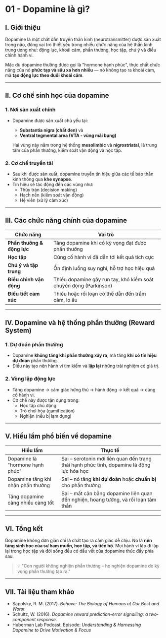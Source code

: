 # 01 - Dopamine là gì?

## I. Giới thiệu

Dopamine là một chất dẫn truyền thần kinh (neurotransmitter) được sản xuất trong não, đóng vai trò thiết yếu trong nhiều chức năng của hệ thần kinh trung ương như: động lực, khoái cảm, phần thưởng, học tập, chú ý và điều chỉnh hành vi.

Mặc dù dopamine thường được gọi là "hormone hạnh phúc", thực chất chức năng của nó **phức tạp và sâu xa hơn nhiều** — nó không tạo ra khoái cảm, mà **tạo động lực theo đuổi khoái cảm**.

---

## II. Cơ chế sinh học của dopamine

### 1. Nơi sản xuất chính
- Dopamine được sản xuất chủ yếu tại:
  - **Substantia nigra (chất đen)** và
  - **Ventral tegmental area (VTA - vùng mái bụng)**
  
  Hai vùng này nằm trong hệ thống **mesolimbic** và **nigrostriatal**, là trung tâm của phần thưởng, kiểm soát vận động và học tập.

### 2. Cơ chế truyền tải
- Sau khi được sản xuất, dopamine truyền tín hiệu giữa các tế bào thần kinh thông qua **khe synapse**.
- Tín hiệu sẽ tác động đến các vùng như:
  - Thùy trán (decision making)
  - Hạch nền (kiểm soát vận động)
  - Hệ viền (xử lý cảm xúc)

---

## III. Các chức năng chính của dopamine

| Chức năng | Vai trò |
|----------|---------|
| **Phần thưởng & động lực** | Tăng dopamine khi có kỳ vọng đạt được phần thưởng |
| **Học tập** | Củng cố hành vi đã dẫn tới kết quả tích cực |
| **Chú ý và tập trung** | Ổn định luồng suy nghĩ, hỗ trợ học hiệu quả |
| **Điều chỉnh vận động** | Thiếu dopamine gây run tay, khó kiểm soát chuyển động (Parkinson) |
| **Điều tiết cảm xúc** | Thiếu hoặc rối loạn có thể dẫn đến trầm cảm, lo âu |

---

## IV. Dopamine và hệ thống phần thưởng (Reward System)

### 1. Dự đoán phần thưởng
- Dopamine **không tăng khi phần thưởng xảy ra**, mà tăng **khi có tín hiệu dự đoán** phần thưởng.
- Điều này tạo nên hành vi tìm kiếm và **lặp lại** những trải nghiệm có giá trị.

### 2. Vòng lặp động lực
- Tăng dopamine → cảm giác hứng thú → hành động → kết quả → củng cố hành vi.
- Cơ chế này được tận dụng trong:
  - Học tập chủ động
  - Trò chơi hóa (gamification)
  - Nghiện (nếu bị lạm dụng)

---

## V. Hiểu lầm phổ biến về dopamine

| Hiểu lầm | Thực tế |
|----------|---------|
| Dopamine là "hormone hạnh phúc" | Sai – serotonin mới liên quan đến trạng thái hạnh phúc tĩnh, dopamine là động lực hóa học |
| Dopamine tăng khi nhận phần thưởng | Sai – nó tăng **khi dự đoán** hoặc **chuẩn bị** cho phần thưởng |
| Tăng dopamine càng nhiều càng tốt | Sai – mất cân bằng dopamine liên quan đến nghiện, hoang tưởng, và rối loạn tâm thần |

---

## VI. Tổng kết

Dopamine không đơn giản chỉ là chất tạo ra cảm giác dễ chịu. Nó là **nền tảng sinh học của sự ham muốn, học tập, và tiến bộ**. Mọi hành vi lặp đi lặp lại trong học tập và đời sống đều có dấu vết của dopamine thúc đẩy phía sau.

> 💡 "Con người không nghiện phần thưởng – họ nghiện dopamine do kỳ vọng phần thưởng tạo ra."

---

## VII. Tài liệu tham khảo

- Sapolsky, R. M. (2017). *Behave: The Biology of Humans at Our Best and Worst*
- Schultz, W. (2016). *Dopamine reward prediction-error signalling: a two-component response.*
- Huberman Lab Podcast, Episode: *Understanding & Harnessing Dopamine to Drive Motivation & Focus*
